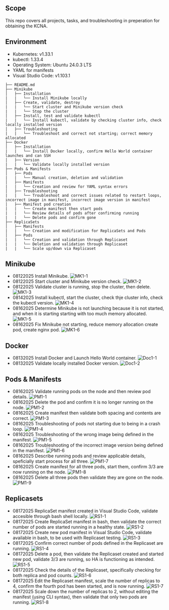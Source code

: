 ## Scope
This repo covers all projects, tasks, and troubleshooting in preperation for obtaining the KCNA. 

## Environment
- Kubernetes: v1.33.1
- kubectl: 1.33.4
- Operating System: Ubuntu 24.0.3 LTS
- YAML for manifests
- Visual Studio Code: v1.103.1

```
├── README.md
├── Minikube
│   ├── Installation
|   |   └── Install Minikube locally
│   ├── Create, validate, destroy
|   |   └── Start cluster and Minikube version check
|   |   └── Stop the cluster
│   ├── Install, test and validate kubectl
|   |   └── Install kubectl, validate by checking cluster info, check locally installed version
│   ├── Troubleshooting
|   |   └── Troubleshoot and correct not starting; correct memory allocated
├── Docker
│   ├── Installation
|   |   └── Install Docker locally, confirm Hello World container launches and can SSH
│   ├── Version
|   |   └── Validate locally installed version
├── Pods & Manifests
│   ├── Pods
|   |   └── Manual creation, deletion and validation 
│   ├── Manifests
|   |   └── Creation and review for YAML syntax errors
│   ├── Troubleshooting
|   |   └── Troubleshoot and correct issues related to restart loops, incorrect image in manifest, incorrect image version in manifest
│   ├── Manifest pod creation
|   |   └── Create manifest then start pods
|   |   └── Review details of pods after confirming running
|   |   └── Delete pods and confirm gone
├── ReplicaSets
│   ├── Manifests
|   |   └── Creation and modification for ReplicaSets and Pods
│   ├── Pods 
|   |   └── Creation and validation through Replicaset
|   |   └── Deletion and validation through Replicaset
|   |   └── Scale up/down via Replicaset
```
## Minikube
- 08122025 Install Minikube.
  ![MK1-1](Minikube/MK1-1.jpg)
- 08122025 Start cluster and Minikube version check.
  ![MK1-2](Minikube/MK1-2.jpg)
- 08122025 Validate cluster is running, stop the cluster, then delete.
  ![MK1-3](Minikube/MK1-3.jpg)
- 08142025 Install kubectl, start the cluster, check thje cluster info, check the kubectl version.
  ![MK1-4](Minikube/MK1-4.jpg)
- 08162025 Determine Minikube is not launching because it is not started, and when it is starting starting with too much memory allocated.
  ![MK1-5](Minikube/MK1-5.jpg)
- 08162025 Fix Minikube not starting, reduce memory allocation create pod, create nginx pod.
  ![MK1-6](Minikube/MK1-6.jpg)

## Docker
- 08132025 Install Docker and Launch Hello World container.
  ![Doc1-1](Docker/Doc1-1.jpg)
- 08132025 Validate locally installed Docker version.
  ![Doc1-2](Docker/Doc1-2.jpg)

## Pods & Manifests
- 08162025 Validate running pods on the node and then review pod details.
  ![PM1-1](Pods_Manifests/PM1-1.jpg)
- 08162025 Delete the pod and confirm it is no longer running on the node.
  ![PM1-2](Pods_Manifests/PM1-2.jpg)
- 08162025 Create manifest then validate both spacing and contents are correct.
  ![PM1-3](Pods_Manifests/PM1-3.jpg)
- 08162025 Troubleshooting of pods not starting due to being in a crash loop.
  ![PM1-4](Pods_Manifests/PM1-4.jpg)
- 08162025 Troubleshooting of the wrong image being defined in the manifest.
  ![PM1-5](Pods_Manifests/PM1-5.jpg)
- 08162025 Troubleshooting of the incorrect image version being defined in the manifest.
  ![PM1-6](Pods_Manifests/PM1-6.jpg)
- 08162025 Describe running pods and review applicable details, speficially start process for all three.
  ![PM1-7](Pods_Manifests/PM1-7.jpg)
- 08162025 Create manifest for all three pods, start them, confirm 3/3 are now running on the node.
  ![PM1-8](Pods_Manifests/PM1-8.jpg)
- 08162025 Delete all three pods then validate they are gone on the node.
  ![PM1-9](Pods_Manifests/PM1-9.jpg)

## Replicasets
- 08172025 ReplicaSet manifest created in Visual Studio Code, validate accesible through bash shell locally.
  ![RS1-1](Replicasets/RS1-1.jpg)
- 08172025 Create ReplicaSet manifest in bash, then validate the correct number of pods are started running in a healthy state.
  ![RS1-2](Replicasets/RS1-2.jpg)
- 08172025 Create new pod manifest in Visual Studio Code, validate available in bash, to be used with Replicaset testing.
  ![RS1-3](Replicasets/RS1-3.jpg)
- 08172025 Confirm correct number of pods defined in the Replicaset are running.
  ![RS1-4](Replicasets/RS1-4.jpg)
- 08172025 Delete a pod, then validate the Replicaset created and started new pod, validate 3/3 are running, so HA is functioning as intended.
  ![RS1-5](Replicasets/RS1-5.jpg)
- 08172025 Check the details of the Replicaset, specifically checking for both replica and pod counts.
  ![RS1-6](Replicasets/RS1-6.jpg)
- 08172025 Edit the Replicaset manifest, scale the number of replicas to 4, confirm the fourth pod has been started, and is now running.
  ![RS1-7](Replicasets/RS1-7.jpg)
- 08172025 Scale down the number of replicas to 2, without editing the manifest (using CLI syntax), then validate that only two pods are running.
  ![RS1-8](Replicasets/RS1-8.jpg)
  
  
  

